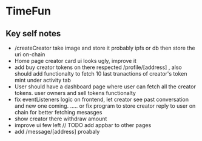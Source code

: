 # TimeFun

## Key self notes 
<!-- - devnet testing on /new route. initCreator, buyTokens, sellTokens, withdrawTokenAmount, sendMessage, creatorReplyUser all handler are working but the frontend shows txns failed/in process while the explorer shows txn success.  -->
<!-- - proabably store short bio and big bio on chain -->
- /createCreator take image and store it probably ipfs or db then store the uri on-chain
- Home page creator card ui looks ugly, improve it
- add buy creator tokens on there respected /profile/[address] , also should add functionalty to fetch 10 last tranactions of creator's token mint under activity tab
- User should have a dashboard page where user can fetch all the creator tokens. user owners and sell tokens functionalty
- fix eventListeners logic on frontend, let creator see past conversation and new one coming. ..... or fix program to store creator reply to user on chain for better fetching mesasges
- show creator there withdraw amount
- improve ui few left // TODO add appbar to other pages
- add /message/[address] proabaly